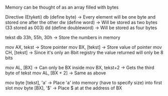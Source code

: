 Memory can be thought of as an array filled with bytes

Directive (Etyketi)
db (define byte) -> Every element will be one byte and stored one after the other
dw (define word) -> Will be stored as two bytes (33 stored as 003)
dd (define doubleword) -> Will be stored as four bytes

tekst db 33h, 55h, 30h -> Store the numbers in memory

mov AX, tekst -> Store pointer
mov BX, \[tekst] -> Store value of pointer
mov CH, \[tekst] -> Since it's only an 8bit registry the value returned will only be 8 bits

mov AL, \[BX] -> Can only be BX inside
mov BX, tekst+2 -> Gets the third byte of tekst
mov AL, \[BX + 2] -> Same as above

mov byte \[tekst], 'a' -> Place 'a' into memory (have to specify size) into first slot
mov byte \[BX], '$' -> Place $ at at the address of BX